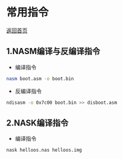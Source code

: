 # 常用指令
[返回首页](../README.md)
## 1.NASM编译与反编译指令
* 编译指令
```sh
nasm boot.asm -o boot.bin
```
* 反编译指令
```sh
ndisasm -o 0x7c00 boot.bin >> disboot.asm
```
## 2.NASK编译指令
* 编译指令
```sh
nask helloos.nas helloos.img
```